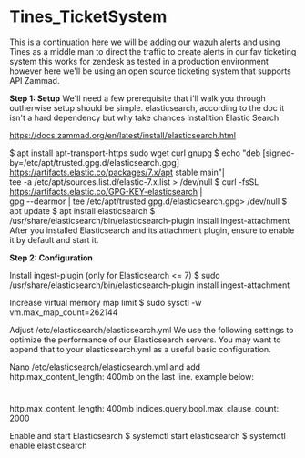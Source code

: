 # Tines_TicketSystem
This is a continuation
here we will be adding our wazuh alerts and using Tines as a middle man to direct the traffic to create alerts in our fav ticketing system
this works for zendesk as tested in a production environment however here we'll be using an open source ticketing system that supports API
Zammad.

**Step 1: Setup**
We'll need a few prerequisite that i'll walk you through outherwise setup should be simple.
elasticsearch, according to the doc it isn't a hard dependency but why take chances
Installtion Elastic Search

https://docs.zammad.org/en/latest/install/elasticsearch.html

$ apt install apt-transport-https sudo wget curl gnupg
$ echo "deb [signed-by=/etc/apt/trusted.gpg.d/elasticsearch.gpg] https://artifacts.elastic.co/packages/7.x/apt stable main"| \
  tee -a /etc/apt/sources.list.d/elastic-7.x.list > /dev/null
$ curl -fsSL https://artifacts.elastic.co/GPG-KEY-elasticsearch | \
  gpg --dearmor | tee /etc/apt/trusted.gpg.d/elasticsearch.gpg> /dev/null
$ apt update
$ apt install elasticsearch
$ /usr/share/elasticsearch/bin/elasticsearch-plugin install ingest-attachment
After you installed Elasticsearch and its attachment plugin, ensure to enable it by default and start it.

**Step 2: Configuration**

Install ingest-plugin (only for Elasticsearch <= 7)
$ sudo /usr/share/elasticsearch/bin/elasticsearch-plugin install ingest-attachment

Increase virtual memory map limit
$ sudo sysctl -w vm.max_map_count=262144

Adjust /etc/elasticsearch/elasticsearch.yml
We use the following settings to optimize the performance of our Elasticsearch servers. You may want to append that to your elasticsearch.yml as a useful basic configuration.

Nano /etc/elasticsearch/elasticsearch.yml and add http.max_content_length: 400mb on the last line. example below:

#
#  
http.max_content_length: 400mb
indices.query.bool.max_clause_count: 2000
 
Enable and start Elasticsearch
$ systemctl start elasticsearch
$ systemctl enable elasticsearch
